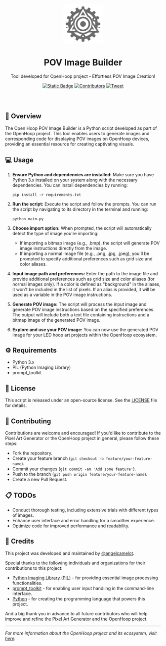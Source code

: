 <p align="center"><a href="https://github.com/angelcamelot/OpenHoop"><img src="LOGO.png" alt="Gray shape logo" height="130"/></a></p>
<h1 align="center">POV Image Builder</h1>
<p align="center">Tool developed for OpenHoop project - Effortless POV Image Creation!</p>

<p align="center">
   <a href="https://opensource.org/"><img alt="Static Badge" src="https://img.shields.io/badge/Open%20Source-%E2%9D%A4-red"></a>
   <a href="https://github.com/angelcamelot/OpenHoopPOVImageBuilder/graphs/contributors"><img alt="Contributors" src="https://img.shields.io/github/contributors/angelcamelot/OpenHoop"></a>
   <a href="https://twitter.com/intent/tweet?text=Revolutionize%20your%20LED%20hoop%20art%20with%20the%20OpenHoop%20Pixel%20Art%20Generator!%20Create%20stunning%20visuals%20effortlessly%20and%20bring%20your%20creations%20to%20life.%20Check%20it%20out:%20https://github.com/angelcamelot/OpenHoopPOVImageBuilder/&hashtags=OpenHoop,LED,PixelArt,opensource"><img src="https://img.shields.io/badge/Tweet-1DA1F2?&logo=twitter&logoColor=white" alt="Tweet" height="20"/></a>
</p><br/><br/>

## :art: Overview

The Open Hoop POV Image Builder is a Python script developed as part of the OpenHoop project. This tool enables users to generate images and corresponding code for displaying POV images on OpenHoop devices, providing an essential resource for creating captivating visuals.
## :computer: Usage

1. **Ensure Python and dependencies are installed:** Make sure you have Python 3.x installed on your system along with the necessary dependencies. You can install dependencies by running:
    ```
    pip install -r requirements.txt
    ```

2. **Run the script:** Execute the script and follow the prompts. You can run the script by navigating to its directory in the terminal and running:
    ```
    python main.py
    ```

3. **Choose import option:** When prompted, the script will automatically detect the type of image you're importing:
    - If importing a bitmap image (e.g., .bmp), the script will generate POV image instructions directly from the image.
    - If importing a normal image file (e.g., .png, .jpg, .jpeg), you'll be prompted to specify additional preferences such as grid size and color aliases.

4. **Input image path and preferences:** Enter the path to the image file and provide additional preferences such as grid size and color aliases (for normal images only). If a color is defined as "background" in the aliases, it won't be included in the list of pixels. If an alias is provided, it will be used as a variable in the POV image instructions.

5. **Generate POV image:** The script will process the input image and generate POV image instructions based on the specified preferences. The output will include both a text file containing instructions and a bitmap image of the generated POV image.

6. **Explore and use your POV image:** You can now use the generated POV image for your LED hoop art projects within the OpenHoop ecosystem.

## :gear: Requirements

- Python 3.x
- PIL (Python Imaging Library)
- prompt_toolkit

## :page_with_curl: License

This script is released under an open-source license. See the [LICENSE](LICENSE) file for details.

## :handshake: Contributing

Contributions are welcome and encouraged! If you'd like to contribute to the Pixel Art Generator or the OpenHoop project in general, please follow these steps:
- Fork the repository.
- Create your feature branch (`git checkout -b feature/your-feature-name`).
- Commit your changes (`git commit -am 'Add some feature'`).
- Push to the branch (`git push origin feature/your-feature-name`).
- Create a new Pull Request.

## :clipboard: TODOs

- Conduct thorough testing, including extensive trials with different types of images.
- Enhance user interface and error handling for a smoother experience.
- Optimize code for improved performance and readability.

## :busts_in_silhouette: Credits

This project was developed and maintained by [@angelcamelot](https://github.com/angelcamelot).

Special thanks to the following individuals and organizations for their contributions to this project:

- [Python Imaging Library (PIL)](https://pillow.readthedocs.io/en/stable/) - for providing essential image processing functionalities.
- [prompt_toolkit](https://python-prompt-toolkit.readthedocs.io/en/latest/) - for enabling user input handling in the command-line interface.
- [Python](https://www.python.org/) - for creating the programming language that powers this project.

And a big thank you in advance to all future contributors who will help improve and refine the Pixel Art Generator and the OpenHoop project.

---

_For more information about the OpenHoop project and its ecosystem, visit [here](https://github.com/angelcamelot/OpenHoop)._

